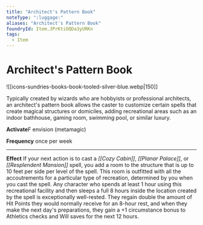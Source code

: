 ```yaml
---
title: "Architect's Pattern Book"
noteType: ":luggage:"
aliases: "Architect's Pattern Book"
foundryId: Item.JPrKtiOQDa3yURKn
tags:
  - Item
---
```


# Architect's Pattern Book
![[icons-sundries-books-book-tooled-silver-blue.webp|150]]

Typically created by wizards who are hobbyists or professional architects, an architect's pattern book allows the caster to customize certain spells that create magical structures or domiciles, adding recreational areas such as an indoor bathhouse, gaming room, swimming pool, or similar luxury.

**Activate**F envision (metamagic)

**Frequency** once per week

* * *

**Effect** If your next action is to cast a _[[Cozy Cabin]]_, _[[Planar Palace]]_, or _[[Resplendent Mansion]]_ spell, you add a room to the structure that is up to 10 feet per side per level of the spell. This room is outfitted with all the accoutrements for a particular type of recreation, determined by you when you cast the spell. Any character who spends at least 1 hour using this recreational facility and then sleeps a full 8 hours inside the location created by the spell is exceptionally well-rested. They regain double the amount of Hit Points they would normally receive for an 8-hour rest, and when they make the next day's preparations, they gain a +1 circumstance bonus to Athletics checks and Will saves for the next 12 hours.


